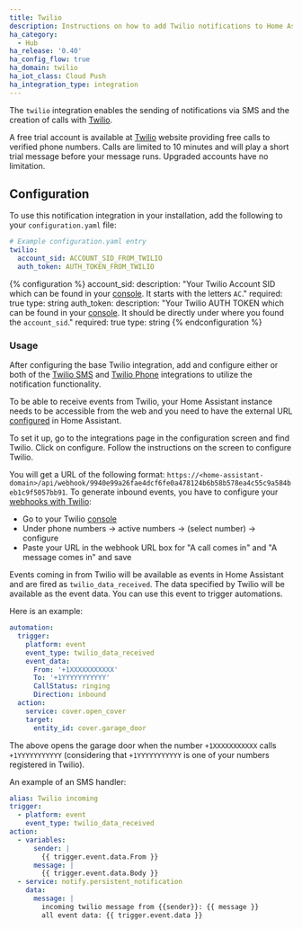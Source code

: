 ```yaml
---
title: Twilio
description: Instructions on how to add Twilio notifications to Home Assistant.
ha_category:
  - Hub
ha_release: '0.40'
ha_config_flow: true
ha_domain: twilio
ha_iot_class: Cloud Push
ha_integration_type: integration
---
```


The `twilio` integration enables the sending of notifications via SMS and the creation of calls with [Twilio](https://twilio.com).

A free trial account is available at [Twilio](https://twilio.com) website providing free calls to verified phone numbers.
Calls are limited to 10 minutes and will play a short trial message before your message runs. Upgraded accounts have no limitation.

## Configuration

To use this notification integration in your installation, add the following to your `configuration.yaml` file:

```yaml
# Example configuration.yaml entry
twilio:
  account_sid: ACCOUNT_SID_FROM_TWILIO
  auth_token: AUTH_TOKEN_FROM_TWILIO
```

{% configuration %}
account_sid:
  description: "Your Twilio Account SID which can be found in your [console](https://www.twilio.com/console). It starts with the letters `AC`."
  required: true
  type: string
auth_token:
  description: "Your Twilio AUTH TOKEN which can be found in your [console](https://www.twilio.com/console). It should be directly under where you found the `account_sid`."
  required: true
  type: string
{% endconfiguration %}

### Usage

After configuring the base Twilio integration, add and configure either or both of the [Twilio SMS](/integrations/twilio_sms) and [Twilio Phone](/integrations/twilio_call) integrations to utilize the notification functionality.

To be able to receive events from Twilio, your Home Assistant instance needs to be accessible from the web and you need to have the external URL [configured](/docs/configuration/basic) in Home Assistant.

To set it up, go to the integrations page in the configuration screen and find Twilio. Click on configure. Follow the instructions on the screen to configure Twilio.

You will get a URL of the following format: `https://<home-assistant-domain>/api/webhook/9940e99a26fae4dcf6fe0a478124b6b58b578ea4c55c9a584beb1c9f5057bb91`. To generate inbound events, you have to configure your [webhooks with Twilio](https://www.twilio.com/docs/glossary/what-is-a-webhook):
 - Go to your Twilio [console](https://www.twilio.com/console)
 - Under phone numbers -> active numbers -> (select number) -> configure
 - Paste your URL in the webhook URL box for "A call comes in" and "A message comes in" and save

Events coming in from Twilio will be available as events in Home Assistant and are fired as `twilio_data_received`. The data specified by Twilio will be available as the event data. You can use this event to trigger automations.

Here is an example:

```yaml
automation:
  trigger:
    platform: event
    event_type: twilio_data_received
    event_data:
      From: '+1XXXXXXXXXXX'
      To: '+1YYYYYYYYYYY'
      CallStatus: ringing
      Direction: inbound
  action:
    service: cover.open_cover
    target:
      entity_id: cover.garage_door
```

The above opens the garage door when the number `+1XXXXXXXXXXX` calls `+1YYYYYYYYYYY` (considering that `+1YYYYYYYYYYY` is one of your numbers registered in Twilio).

An example of an SMS handler:

```yaml
alias: Twilio incoming
trigger:
  - platform: event
    event_type: twilio_data_received
action:
  - variables:
      sender: |
        {{ trigger.event.data.From }}
      message: |
        {{ trigger.event.data.Body }}
  - service: notify.persistent_notification
    data:
      message: |
        incoming twilio message from {{sender}}: {{ message }}
        all event data: {{ trigger.event.data }}
```
